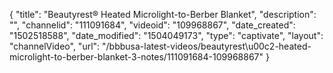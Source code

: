 {
    "title": "Beautyrest&reg; Heated Microlight-to-Berber Blanket",
    "description": "",
    "channelid": "111091684",
    "videoid": "109968867",
    "date_created": "1502518588",
    "date_modified": "1504049173",
    "type": "captivate",
    "layout": "channelVideo",
    "url": "\/bbbusa-latest-videos\/beautyrest\u00c2-heated-microlight-to-berber-blanket-3-notes\/111091684-109968867"
}